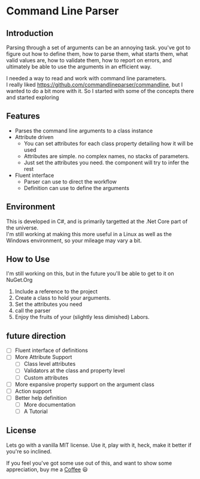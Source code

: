 # Command Line Parser
## Introduction
Parsing through a set of arguments can be an annoying task.  you've got to figure out how
to define them, how to parse them, what starts them, what valid values are, how to validate them,
how to report on errors, and ultimately be able to use the arguments in an efficient way.

I needed a way to read and work with command line parameters.  
I really liked https://github.com/commandlineparser/commandline, but I wanted to do a bit more with it.
So I started with some of the concepts there and started exploring


## Features
- Parses the command line arguments to a class instance
- Attribute driven 
  - You can set attributes for each class property detailing how it will be used
  - Attributes are simple.  no complex names, no stacks of parameters.  
  - Just set the attributes you need.  the component will try to infer the rest
- Fluent interface
  - Parser can use to direct the workflow
  - Definition can use to define the arguments

## Environment
This is developed in C#, and is primarily targetted at the .Net Core part of the universe.  
I'm still working at making this more useful in a Linux as well as the Windows environment, 
so your mileage may vary a bit.

## How to Use
I'm still working on this, but in the future you'll be able to get to it on NuGet.Org

1. Include a reference to the project
2. Create a class to hold your arguments.
3. Set the attributes you need
4. call the parser
4. Enjoy the fruits of your (slightly less dimished) Labors.

## future direction

- [ ] Fluent interface of definitions
- [ ] More Attribute Support
  - [ ] Class level attributes
  - [ ] Validators at the class and property level
  - [ ] Custom attributes
- [ ] More expansive property support on the argument class
- [ ] Action support
- [ ] Better help definition
  - [ ] More documentation
  - [ ] A Tutorial

## License
Lets go with a vanilla MIT license.  Use it, play with it, heck, make it better if you're so inclined.

If you feel you've got some use out of this, and want to show some appreciation, buy me a [Coffee](https://www.buymeacoffee.com/whispersteppe) :smiley:


